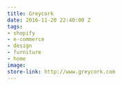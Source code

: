 ```yaml
---
title: Greycork
date: 2016-11-20 22:40:00 Z
tags:
- shopify
- e-commerce
- design
- furniture
- home
image: 
store-link: http://www.greycork.com
---
```


